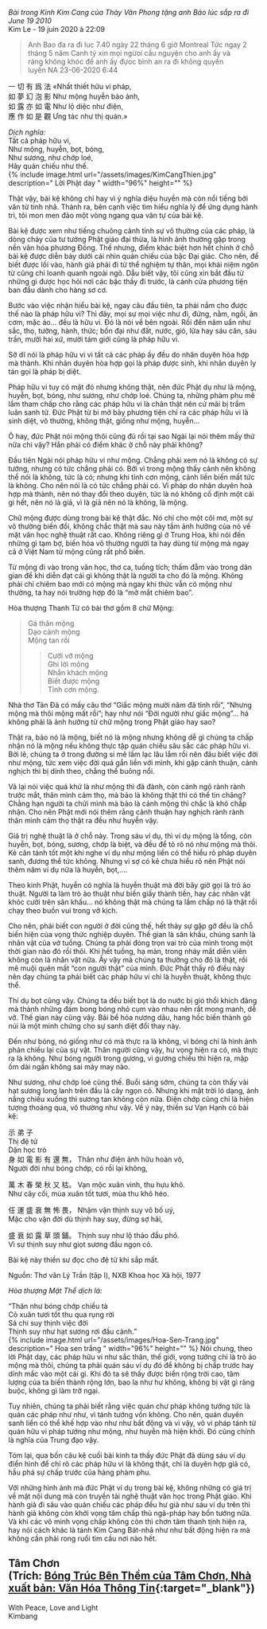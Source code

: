 *Bài trong Kinh Kim Cang của Thày Vân Phong tặng anh Bảo lúc sắp ra đi June 19 2010*   
Kim Le	- 19 juin 2020 à 22:09    
>Anh Bao đa ra đi luc 7.40 ngày 22 tháng 6 giờ Montreal Tức ngay 2  
>tháng 5 năm Canh tý  xin mọi ngừoi cầu  nguyện cho anh ấy và  
>ráng   không khóc để anh ấy đựoc bình an ra đi không quyến  
>luyến   NA 23-06-2020 6:44 

一 切 有 爲 法 «Nhất thiết hữu vi pháp,  
如 夢 幻 泡 影 Như mộng huyễn bào ảnh,  
如 露 亦 如 電 Như lộ diệc như điện,  
應 作 如 是 觀 Ưng tác như thị quán.»  
  
*Dịch nghĩa:*  
Tất cả pháp hữu vi,  
Như mộng, huyễn, bọt, bóng,  
Như sương, như chớp loé,  
Hãy quán chiếu như thế.  
{% 
   include image.html url="/assets/images/KimCangThien.jpg"
                      description=" Lời Phật day "
                      width="96%"
                      height=""
%}


Thật vậy, bài kệ không chỉ hay vì ý nghĩa diệu huyền mà còn nổi tiếng bởi văn từ tinh nhã. Thành ra, bên cạnh việc tìm hiểu nghĩa lý để ứng dụng hành trì, tôi mon men đảo một vòng ngang qua văn tự của bài kệ.  

Bài kệ được xem như tiếng chuông cảnh tỉnh sự vô thường của các pháp, là dòng chảy của tư tưởng Phật giáo đại thừa, là hình ảnh thường gặp trong nền văn hóa phương Đông. Thế nhưng, điểm khác biệt hơn hết chính ở chỗ bài kệ được diễn bày dưới cái nhìn quán chiếu của bậc Đại giác. Cho nên, để biết được lối vào, hành giả phải đi từ thể nghiệm tự thân, mọi khái niệm ngôn từ cũng chỉ loanh quanh ngoài ngõ. Dẫu biết vậy, tôi cũng xin bắt đầu từ những gì được học hỏi nơi các bậc thầy đi trước, là cánh cửa phương tiện ban đầu dành cho hàng sơ cơ.   

Bước vào việc nhận hiểu bài kệ, ngay câu đầu tiên, ta phải nắm cho được thế nào là pháp hữu vi? Thì đây, mọi sự mọi việc như đi, đứng, nằm, ngồi, ăn cơm, mặc áo… đều là hữu vi. Đó là nói về bên ngoài. Rồi đến năm uẩn như sắc, thọ, tưởng, hành, thức; bốn đại như đất, nước, gió, lửa hay sáu căn, sáu trần, mười hai xứ, mười tám giới cũng là pháp hữu vi.   

Sở dĩ nói là pháp hữu vi vì tất cả các pháp ấy đều do nhân duyên hòa hợp mà thành. Khi nhân duyên hòa hợp gọi là pháp được sinh, khi nhân duyên ly tán gọi là pháp bị diệt.   

Pháp hữu vi tuy có mặt đó nhưng không thật, nên đức Phật dụ như là mộng, huyễn, bọt, bóng, như sương, như chớp loé. Chúng ta, những phàm phu mê lầm tham chấp cho rằng các pháp hữu vi là chân thật nên cứ mãi bị trầm luân sanh tử. Đức Phật từ bi mở bày phương tiện chỉ ra các pháp hữu vi là sinh diệt, vô thường, không thật, giống như mộng, huyễn…   

Ô hay, đức Phật nói mộng thôi cũng đủ rồi tại sao Ngài lại nói thêm mấy thứ nữa chi vậy? Hẳn phải có điểm khác ở chỗ này phải không?   

Đầu tiên Ngài nói pháp hữu vi như mộng. Chẳng phải xem nó là không có sự tướng, nhưng có tức chẳng phải có. Bởi vì trong mộng thấy cảnh nên không thể nói là không, tức là có; nhưng khi tỉnh cơn mộng, cảnh liền biến mất tức là không. Cho nên nói là có tức chẳng phải có. Vì pháp do nhân duyên hoà hợp mà thành, nên nó thay đổi theo duyên, tức là nó không cố định một cái gì hết, nên nó là giả, vì là giả nên nó là không, là mộng.   

Chữ mộng được dùng trong bài kệ thật đắc. Nó chỉ cho một cõi mơ, một sự vô thường biến đổi, không chắc thật mà sau này tầm ảnh hưởng của nó về mặt văn học nghệ thuật rất cao. Không riêng gì ở Trung Hoa, khi nói đến những gì tạm bợ, biến hóa vô thường người ta hay dùng từ mộng mà ngay cả ở Việt Nam từ mộng cũng rất phổ biến.   

Từ mộng đi vào trong văn học, thơ ca, tuồng tích; thấm đẫm vào trong dân gian để khi diễn đạt cái gì không thật là người ta cho đó là mộng. Không phải chỉ chiêm bao mới có mộng mà ngay khi thức vẫn có mộng như thường, ta hay nói trường hợp đó là “mở mắt chiêm bao”.  

Hòa thượng Thanh Từ có bài thơ gồm 8 chữ Mộng:   

>Gá thân mộng  
>Dạo cảnh mộng  
>Mộng tan rồi  
>>Cười vỡ mộng  
>Ghi lời mộng  
>Nhắn khách mộng  
>Biết được mộng  
>Tỉnh cơn mộng.  

Nhà thơ Tản Đà có mấy câu thơ “Giấc mộng mười năm đã tỉnh rồi”, “Nhưng mộng mà thôi mộng mất rồi”; hay như nói “Đời người như giấc mộng”… há không phải là ảnh hưởng từ chữ mộng trong Phật giáo hay sao?  

Thật ra, bảo nó là mộng, biết nó là mộng nhưng không dễ gì chúng ta chấp nhận nó là mộng nếu không thực tập quán chiếu sâu sắc các pháp hữu vi. Bởi lẽ, chúng ta ở trong đường si mê lầm lạc lâu lắm rồi nên đâu biết việc đời như mộng, tức xem việc đời quá gắn liền với mình, khi gặp cảnh thuận, cảnh nghịch thì bị dính theo, chẳng thể buông nổi.   
 

Vả lại nói việc quá khứ là như mộng thì đã đành, còn cảnh ngộ rành rành trước mắt, thân mình cảm thọ, mà bảo là không thật thì có thể tin chăng? Chẳng hạn người ta chửi mình mà bảo là cảnh mộng thì chắc là khó chấp nhận. Cho nên Phật mới nói thêm rằng cảnh thuận hay nghịch rành rành thân mình cảm thọ thật ra đều như huyễn vậy.   

Giá trị nghệ thuật là ở chỗ này. Trong sáu ví dụ, thì ví dụ mộng là tổng, còn huyễn, bọt, bóng, sương, chớp là biệt, và đều để tỏ rõ nó như mộng mà thôi. Kẻ căn tánh tốt một khi nghe ví dụ như mộng liền có thể hiểu rõ pháp duyên sanh, đương thể tức không. Nhưng vì sợ có kẻ chưa hiểu rõ nên Phật nói thêm năm ví dụ nữa là huyễn, bọt,….   

Theo kinh Phật, huyễn có nghĩa là huyễn thuật mà đời bây giờ gọi là trò ảo thuật. Người ta làm trò ảo thuật như biến giấy thành tiền, hay các nhân vật khóc cười trên sân khấu… nó không thật mà chúng ta lầm chấp nó là thật rồi chạy theo buồn vui trong vở kịch.   

Cho nên, phải biết con người ở đời cũng thế, hết thảy sự gặp gỡ đều là chỗ biến hiện của vọng thức nghiệp duyên. Thế gian là sân khấu, chúng sanh là nhân vật của vở tuồng. Chúng ta phải đóng trọn vai trò của mình trong một thời gian nào đó rồi thôi. Khi hết tuồng, hạ màn, trong nháy mắt diễn viên không còn là nhân vật nữa. Ấy vậy mà chúng ta thường cho đó là thật, rồi mê muội quên mất “con người thật” của mình. Đức Phật thấy rõ điều này nên dạy chúng ta phải biết các pháp hữu vi chỉ là huyễn thuật, không thực thể.   

Thí dụ bọt cũng vậy. Chúng ta đều biết bọt là do nước bị gió thổi khích đãng mà thành những đám bong bóng nhỏ cụm vào nhau nên rất mong manh, dễ vỡ. Thế gian này cũng vậy. Bãi bể hóa nương dâu, hang hốc biến thành gò núi là một minh chứng cho sự sanh diệt đổi thay này.   

Đến như bóng, nó giống như có mà thực ra là không, vì bóng chỉ là hình ảnh phản chiếu lại của sự vật. Thân người cũng vậy, hư vọng hiện ra có, mà thực ra là không. Như bóng người trong gương, vì gương chiếu thì hiện ra, mập ốm dài ngắn không sai mảy may nào.   

Như sương, như chớp loé cũng thế. Buổi sáng sớm, chúng ta còn thấy vài hạt sương long lanh trên đầu lá cây ngọn cỏ. Nhưng khi mặt trời ló dạng, ánh nắng chiếu xuống thì sương tan không còn nữa. Điện chớp cũng chỉ là hiện tượng thoáng qua, vô thường như vậy. Về ý này, thiền sư Vạn Hạnh có bài kệ:   

示 弟 子  
Thị đệ tử  
Dặn học trò  
身 如 電 影 有 還 無， 
Thân như điện ảnh hữu hoàn vô,  
Người đời như bóng chớp, có rồi lại không,  

萬 木 春 榮 秋 又 枯。 
Vạn mộc xuân vinh, thu hựu khô.  
Như cây cối, mùa xuân tốt tươi, mùa thu khô héo.  

任 運 盛 衰 無 怖 畏， 
Nhậm vận thịnh suy vô bố uý,  
Mặc cho vận đời dù thịnh hay suy, đừng sợ hãi,  

盛 衰 如 露 草 頭 鋪。 
Thịnh suy như lộ thảo đầu phô.  
Vì sự thịnh suy như giọt sương đầu ngọn cỏ.  


Bài kệ này thiền sư đọc cho đệ tử khi sắp mất.  

Nguồn: Thơ văn Lý Trần (tập I), NXB Khoa học Xã hội, 1977   

*Hòa thượng Mật Thể dịch là:*  

“Thân như bóng chớp chiều tà  
Cỏ xuân tươi tốt thu qua rụng rời  
Sá chi suy thịnh việc đời  
Thịnh suy như hạt sương rơi đầu cành.”  
{% 
   include image.html url="/assets/images/Hoa-Sen-Trang.jpg"
                      description=" Hoa sen trắng "
                      width="96%"
                      height=""
%}
Nói chung, theo lời Phật dạy, các pháp hữu vi như sắc thân, thế giới, vọng tưởng chỉ là trò ảo mộng mà thôi, chúng ta phải quán sáu ví dụ đó để không bị chấp trước hay dính mắc vào một cái gì. Khi đó ta sẽ thấy được biển rộng trời cao, tâm lượng của ta biến thành rộng lớn, bao la như hư không, không bị vật gì ràng buộc, không gì làm trở ngại.  

Tuy nhiên, chúng ta phải biết rằng việc quán chư pháp không tướng tức là quán các pháp như như, vì tánh tướng vốn không. Cho nên, quán duyên sanh liền có thể khế hợp vào như như bất động và vì vậy, vô vi pháp tánh từ quán hữu vi pháp tướng như mộng, như huyễn mà hiện khởi. Đó cũng chính là nghĩa của Trung đạo vậy.  

Tóm lại, qua bốn câu kệ cuối bài kinh ta thấy đức Phật đã dùng sáu ví dụ điển hình để chỉ rõ các pháp hữu vi là không thật, chỉ là duyên hợp giả có, hầu phá sự chấp trước của hàng phàm phu.  

Với những hình ảnh mà đức Phật ví dụ trong bài kệ, không những có giá trị về mặt nội dung mà còn truyền tải nghệ thuật văn học trong Phật giáo. Khi hành giả đi sâu vào quán chiếu các pháp đều hư giả như sáu ví dụ trên thì hành giả không còn khởi vọng tâm chấp thủ ngã-pháp hay bốn tướng nữa. Và khi các vô minh vọng chấp không còn thì chơn tâm thanh tịnh hiện ra, hay nói cách khác là tánh Kim Cang Bát-nhã như như bất động hiện ra mà không cần phải rong ruổi tìm cầu nơi nào hết.  

Tâm Chơn  
(Trích: [Bóng Trúc Bên Thềm của Tâm Chơn, Nhà xuất bản: Văn Hóa Thông Tin](https://quangduc.com/p5427a32758/bong-truc-ben-them){:target="_blank"})  
--
With Peace, Love and Light   
Kimbang  